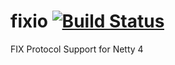 fixio [![Build Status](https://travis-ci.org/kpavlov/fixio.png?branch=master)](https://travis-ci.org/kpavlov/fixio)
=====

FIX Protocol Support for Netty 4
